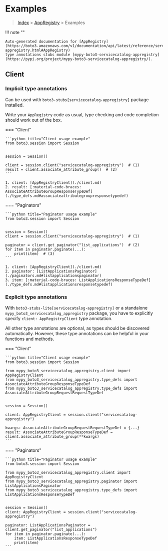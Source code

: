 # Examples

> [Index](../README.md) > [AppRegistry](./README.md) > Examples

!!! note ""

    Auto-generated documentation for [AppRegistry](https://boto3.amazonaws.com/v1/documentation/api/latest/reference/services/servicecatalog-appregistry.html#AppRegistry)
    type annotations stubs module [mypy-boto3-servicecatalog-appregistry](https://pypi.org/project/mypy-boto3-servicecatalog-appregistry/).

## Client

### Implicit type annotations

Can be used with `boto3-stubs[servicecatalog-appregistry]` package installed.

Write your `AppRegistry` code as usual,
type checking and code completion should work out of the box.


=== "Client"

    ```python title="Client usage example"
    from boto3.session import Session


    session = Session()

    client = session.client("servicecatalog-appregistry")  # (1)
    result = client.associate_attribute_group()  # (2)
    ```

    1. client: [AppRegistryClient](./client.md)
    2. result: [:material-code-braces: AssociateAttributeGroupResponseTypeDef](./type_defs.md#associateattributegroupresponsetypedef) 



=== "Paginators"

    ```python title="Paginator usage example"
    from boto3.session import Session


    session = Session()
    client = session.client("servicecatalog-appregistry")  # (1)

    paginator = client.get_paginator("list_applications")  # (2)
    for item in paginator.paginate(...):
        print(item)  # (3)
    ```

    1. client: [AppRegistryClient](./client.md)
    2. paginator: [ListApplicationsPaginator](./paginators.md#listapplicationspaginator)
    3. item: [:material-code-braces: ListApplicationsResponseTypeDef](./type_defs.md#listapplicationsresponsetypedef) 




### Explicit type annotations

With `boto3-stubs-lite[servicecatalog-appregistry]`
or a standalone `mypy_boto3_servicecatalog_appregistry` package, you have to explicitly specify `client: AppRegistryClient` type annotation.

All other type annotations are optional, as types should be discovered automatically.
However, these type annotations can be helpful in your functions and methods.


=== "Client"

    ```python title="Client usage example"
    from boto3.session import Session

    from mypy_boto3_servicecatalog_appregistry.client import AppRegistryClient
    from mypy_boto3_servicecatalog_appregistry.type_defs import AssociateAttributeGroupResponseTypeDef
    from mypy_boto3_servicecatalog_appregistry.type_defs import AssociateAttributeGroupRequestRequestTypeDef


    session = Session()

    client: AppRegistryClient = session.client("servicecatalog-appregistry")

    kwargs: AssociateAttributeGroupRequestRequestTypeDef = {...}
    result: AssociateAttributeGroupResponseTypeDef = client.associate_attribute_group(**kwargs)
    ```



=== "Paginators"

    ```python title="Paginator usage example"
    from boto3.session import Session

    from mypy_boto3_servicecatalog_appregistry.client import AppRegistryClient
    from mypy_boto3_servicecatalog_appregistry.paginator import ListApplicationsPaginator
    from mypy_boto3_servicecatalog_appregistry.type_defs import ListApplicationsResponseTypeDef


    session = Session()
    client: AppRegistryClient = session.client("servicecatalog-appregistry")

    paginator: ListApplicationsPaginator = client.get_paginator("list_applications")
    for item in paginator.paginate(...):
        item: ListApplicationsResponseTypeDef
        print(item)
    ```




